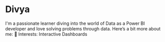 # Divya
I'm a passionate learner diving into the world of Data as a Power BI developer and love solving problems through data. Here’s a bit more about me: 👀 Interests: Interactive Dashboards 
